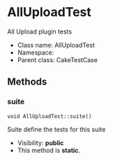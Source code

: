 AllUploadTest
===============

All Upload plugin tests




* Class name: AllUploadTest
* Namespace: 
* Parent class: CakeTestCase







Methods
-------


### suite

    void AllUploadTest::suite()

Suite define the tests for this suite



* Visibility: **public**
* This method is **static**.



